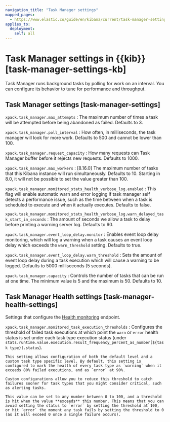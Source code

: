 ```yaml
---
navigation_title: "Task Manager settings"
mapped_pages:
  - https://www.elastic.co/guide/en/kibana/current/task-manager-settings-kb.html
applies_to:
  deployment:
    self: all
---
```


# Task Manager settings in {{kib}} [task-manager-settings-kb]


Task Manager runs background tasks by polling for work on an interval.  You can configure its behavior to tune for performance and throughput.


## Task Manager settings [task-manager-settings]

`xpack.task_manager.max_attempts`
:   The maximum number of times a task will be attempted before being abandoned as failed.  Defaults to 3.

`xpack.task_manager.poll_interval`
:   How often, in milliseconds, the task manager will look for more work.  Defaults to 500 and cannot be lower than 100.

`xpack.task_manager.request_capacity`
:   How many requests can Task Manager buffer before it rejects new requests.  Defaults to 1000.

`xpack.task_manager.max_workers`
:   [8.16.0] The maximum number of tasks that this Kibana instance will run simultaneously.  Defaults to 10. Starting in 8.0, it will not be possible to set the value greater than 100.

`xpack.task_manager.monitored_stats_health_verbose_log.enabled`
:   This flag will enable automatic warn and error logging if task manager self detects a performance issue, such as the time between when a task is scheduled to execute and when it actually executes. Defaults to false.

`xpack.task_manager.monitored_stats_health_verbose_log.warn_delayed_task_start_in_seconds`
:   The amount of seconds we allow a task to delay before printing a warning server log.  Defaults to 60.

`xpack.task_manager.event_loop_delay.monitor`
:   Enables event loop delay monitoring, which will log a warning when a task causes an event loop delay which exceeds the `warn_threshold` setting.  Defaults to true.

`xpack.task_manager.event_loop_delay.warn_threshold`
:   Sets the amount of event loop delay during a task execution which will cause a warning to be logged. Defaults to 5000 milliseconds (5 seconds).

`xpack.task_manager.capacity`
:   Controls the number of tasks that can be run at one time. The minimum value is 5 and the maximum is 50. Defaults to 10.


## Task Manager Health settings [task-manager-health-settings]

Settings that configure the [Health monitoring](docs-content://deploy-manage/monitor/kibana-task-manager-health-monitoring.md) endpoint.

`xpack.task_manager.monitored_task_execution_thresholds`
:   Configures the threshold of failed task executions at which point the `warn` or `error` health status is set under each task type execution status (under `stats.runtime.value.execution.result_frequency_percent_as_number[${task type}].status`).

    This setting allows configuration of both the default level and a custom task type specific level. By default, this setting is configured to mark the health of every task type as `warning` when it exceeds 80% failed executions, and as `error` at 90%.

    Custom configurations allow you to reduce this threshold to catch failures sooner for task types that you might consider critical, such as alerting tasks.

    This value can be set to any number between 0 to 100, and a threshold is hit when the value **exceeds** this number. This means that you can avoid setting the status to `error` by setting the threshold at 100, or hit `error` the moment any task fails by setting the threshold to 0 (as it will exceed 0 once a single failure occurs).


